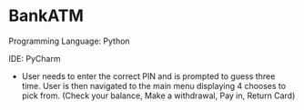 # BankATM

Programming Language: Python 

IDE: PyCharm

-  User needs to enter the correct PIN and is prompted to guess three time. User is then navigated to the main menu displaying 4 chooses to pick from. (Check your balance, Make a withdrawal, Pay in, Return Card)
